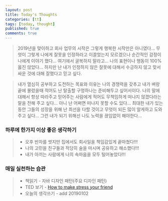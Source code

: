 ```yaml
---
layout: post
title: Today's Thoughts
categories: [tt]
tags: [today, thought]
published: true
comments: true
---
```


> 2019년을 맞이하고 회사 업무의 시작은 그렇게 행복한 시작만은 아니였다...
> 무엇이 그렇게 나에게 잘못을 인정하라고 이끌었는지 모르겠으나 
> 순간적인 감정이 나에게 이야기 했다... 여기에서 굴복하지 말라고...
> 나의 표현이나 행동이 100% 옳진 않았다... 하지만 난 내가 인정하지 않은 잘못에 대해서 수긍하지 않고 맞서 싸운 것에 대해 잘했다고 믿고 싶다.   

> 내가 열심히 공부하고 도전하는 목표와 이유는 나의 경쟁력을 갖추고 내가 벼랑끝에 몰렸을때 적어도 난 탈출할 구멍하나는 준비해두고 싶어서이다.
> 나의 말에 대해서 항상 따라주고 믿어주는 사람에게
> 적어도 무책임하게 떠나지 않겠다라는 말을 전해 주고 싶다...
> 아니 난 어쩌면 떠나지 못할 수도 있다...
> 최대한 내가 있는 동안 그들의 성장을 위해 난 최선을 다할 것이고 무엇이 되든 많이 알게하고 도와주고 싶다... 
> 그런 내가 되기 위해선 나도 노력을 끊임없이 해야한다...

### 하루에 한가지 이상 좋은 생각하기
> - 오후 반차를 썻지만 집에서도 회사일을 책임감있게 끝마쳤다!!!
> - 나의 고민을 친구들과 적당히 술을 마시며 공유하고 해소했다!!!
> - 내가 아끼는 사람에게 나의 속마음을 모두 털어놓았다!!!

### 매일 실천하는 습관
> - 책읽기 - 자바 디자인 패턴(주요 디자인 패턴)
> - TED 보기 - [How to make stress your friend](https://www.ted.com/talks/kelly_mcgonigal_how_to_make_stress_your_friend/up-next?referrer=playlist-the_most_popular_talks_of_all#t-794897)
> - 오늘의 생각쓰기 - add 20190102